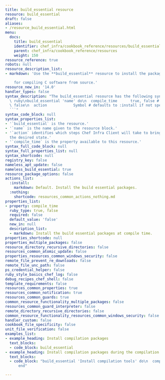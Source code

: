 ```yaml
---
title: build_essential resource
resource: build_essential
draft: false
aliases:
- /resource_build_essential.html
menu:
  docs:
    title: build_essential
    identifier: chef_infra/cookbook_reference/resources/build_essential build_essential
    parent: chef_infra/cookbook_reference/resources
    weight: 150
resource_reference: true
robots: null
resource_description_list:
- markdown: 'Use the **build_essential** resource to install the packages required

    for compiling C software from source.'
resource_new_in: '14.0'
handler_types: false
syntax_description: "The build_essential resource has the following syntax:\n\n```\
  \ ruby\nbuild_essential 'name' do\n  compile_time      true, false # default value:\
  \ false\n  action            Symbol # defaults to :install if not specified\nend\n\
  ```"
syntax_code_block: null
syntax_properties_list:
- '`build_essential` is the resource.'
- '`name` is the name given to the resource block.'
- '`action` identifies which steps Chef Infra Client will take to bring the node into
  the desired state.'
- '`compile_time` is the property available to this resource.'
syntax_full_code_block: null
syntax_full_properties_list: null
syntax_shortcode: null
registry_key: false
nameless_apt_update: false
nameless_build_essential: true
resource_package_options: false
actions_list:
  :install:
    markdown: Default. Install the build essential packages.
  :nothing:
    shortcode: resources_common_actions_nothing.md
properties_list:
- property: compile_time
  ruby_type: true, false
  required: false
  default_value: 'false'
  new_in: null
  description_list:
  - markdown: Install the build essential packages at compile time.
properties_shortcode: null
properties_multiple_packages: false
resource_directory_recursive_directories: false
resources_common_atomic_update: false
properties_resources_common_windows_security: false
remote_file_prevent_re_downloads: false
remote_file_unc_path: false
ps_credential_helper: false
ruby_style_basics_chef_log: false
debug_recipes_chef_shell: false
template_requirements: false
resources_common_properties: true
resources_common_notification: true
resources_common_guards: true
common_resource_functionality_multiple_packages: false
resources_common_guard_interpreter: false
remote_directory_recursive_directories: false
common_resource_functionality_resources_common_windows_security: false
handler_custom: false
cookbook_file_specificity: false
unit_file_verification: false
examples_list:
- example_heading: Install compilation packages
  text_blocks:
  - code_block: build_essential
- example_heading: Install compilation packages during the compilation phase
  text_blocks:
  - code_block: "build_essential 'Install compilation tools' do\n  compile_time true\n\
      end"

---
```


